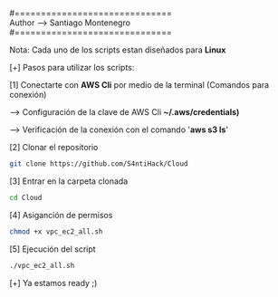 #============================== <br>
Author --> Santiago Montenegro <br>
#==============================

Nota: Cada uno de los scripts estan diseñados para **Linux**

[+] Pasos para utilizar los scripts:

[1] Conectarte con **AWS Cli** por medio de la terminal (Comandos para conexión)

--> Configuración de la clave de AWS Cli **~/.aws/credentials)**

--> Verificación de la conexión con el comando '**aws s3 ls**'

[2] Clonar el repositorio

```bash
git clone https://github.com/S4ntiHack/Cloud
```

[3] Entrar en la carpeta clonada 

```bash
cd Cloud
```

[4] Asiganción de permisos 

```bash
chmod +x vpc_ec2_all.sh
```

[5] Ejecución del script
```bash
./vpc_ec2_all.sh
```

[+] Ya estamos ready ;)
